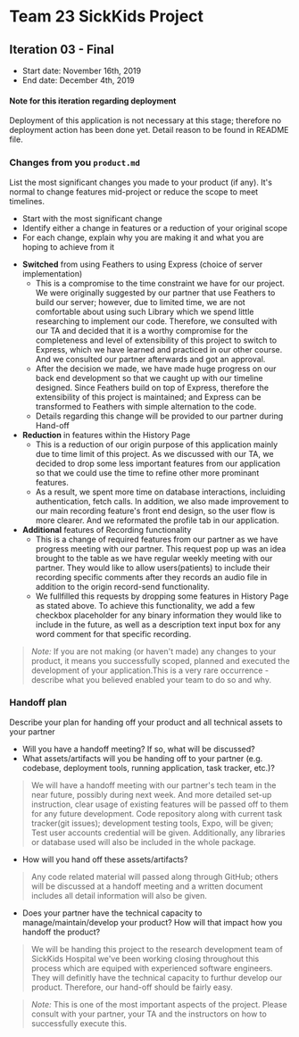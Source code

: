 # Team 23 SickKids Project

## Iteration 03 - Final

 * Start date: November 16th, 2019
 * End date: December 4th, 2019

#### Note for this iteration regarding deployment
Deployment of this application is not necessary at this stage; therefore no deployment action has been done yet. Detail reason to be found in README file.

### Changes from you `product.md`

List the most significant changes you made to your product (if any). It's normal to change features mid-project or reduce the scope to meet timelines. 

 * Start with the most significant change
 * Identify either a change in features or a reduction of your original scope
 * For each change, explain why you are making it and what you are hoping to achieve from it 

 - **Switched** from using Feathers to using Express (choice of server implementation)
     - This is a compromise to the time constraint we have for our project. We were originally suggested by our partner that use Feathers to build our server; however, due to limited time, we are not comfortable about using such Library which we spend little researching to implement our code. Therefore, we consulted with our TA and decided that it is a worthy compromise for the completeness and level of extensibility of this project to switch to Express, which we have learned and practiced in our other course. And we consulted our partner afterwards and got an approval.
     - After the decision we made, we have made huge progress on our back end development so that we caught up with our timeline designed. Since Feathers build on top of Express, therefore the extensibility of this project is maintained; and Express can be transformed to Feathers with simple alternation to the code.
     - Details regarding this change will be provided to our partner during Hand-off
 - **Reduction** in features within the History Page
     - This is a reduction of our origin purpose of this application mainly due to time limit of this project. As we discussed with our TA, we decided to drop some less important features from our application so that we could use the time to refine other more prominant features. 
     - As a result, we spent more time on database interactions, incluiding authentication, fetch calls. In addition, we also made improvement to our main recording feature's front end design, so the user flow is more clearer. And we reformated the profile tab in our application.
 - **Additional** features of Recording functionality
     - This is a change of required features from our partner as we have progress meeting with our partner. This request pop up was an idea brought to the table as we have regular weekly meeting with our partner. They would like to allow users(patients) to include their recording specific comments after they records an audio file in addition to the origin record-send functionality.
     - We fullfilled this requests by dropping some features in History Page as stated above. To achieve this functionality, we add a few checkbox placeholder for any binary information they would like to include in the future, as well as a description text input box for any word comment for that specific recording.  

 > *Note:* If you are not making (or haven't made) any changes to your product, it means you successfully scoped, planned and executed the development of your application.This is a very rare occurrence - describe what you believed enabled your team to do so and why. 

### Handoff plan

Describe your plan for handing off your product and all technical assets to your partner

 * Will you have a handoff meeting? If so, what will be discussed?
 * What assets/artifacts will you be handing off to your partner (e.g. codebase, deployment tools, running application, task tracker, etc.)?
 > We will have a handoff meeting with our partner's tech team in the near future, possibly during next week. And more detailed set-up instruction, clear usage of existing features will be passed off to them for any future development. 
 > Code repository along with current task tracker(git issues); development testing tools, Expo, will be given; Test user accounts credential will be given. Additionally, any libraries or database used will also be included in the whole package. 
 * How will you hand off these assets/artifacts?
 > Any code related material will passed along through GitHub; others will be discussed at a handoff meeting and a written document includes all detail information will also be given.
 * Does your partner have the technical capacity to manage/maintain/develop your product? How will that impact how you handoff the product?
 > We will be handing this project to the research development team of SickKids Hospital we've been working closing throughout this process which are equiped with experienced software engineers. They will definitly have the technical capacity to furthur develop our product. Therefore, our hand-off should be fairly easy. 


> *Note:* This is one of the most important aspects of the project. Please consult with your partner, your TA and the instructors on how to successfully execute this. 